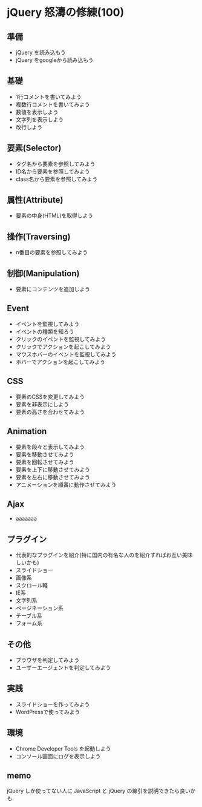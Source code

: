 # jQuery 怒濤の修練(100)


## 準備
- jQuery を読み込もう
- jQuery をgoogleから読み込もう


## 基礎
- 1行コメントを書いてみよう
- 複数行コメントを書いてみよう
- 数値を表示しよう
- 文字列を表示しよう
- 改行しよう


## 要素(Selector)
- タグ名から要素を参照してみよう
- ID名から要素を参照してみよう
- class名から要素を参照してみよう


## 属性(Attribute)
- 要素の中身(HTML)を取得しよう


## 操作(Traversing)
- n番目の要素を参照してみよう


## 制御(Manipulation)
- 要素にコンテンツを追加しよう


## Event
- イベントを監視してみよう
- イベントの種類を知ろう
- クリックのイベントを監視してみよう
- クリックでアクションを起こしてみよう
- マウスホバーのイベントを監視してみよう
- ホバーでアクションを起こしてみよう


## CSS
- 要素のCSSを変更してみよう
- 要素を非表示にしよう
- 要素の高さを合わせてみよう


## Animation
- 要素を段々と表示してみよう
- 要素を移動させてみよう
- 要素を回転させてみよう
- 要素を上下に移動させてみよう
- 要素を左右に移動させてみよう
- アニメーションを順番に動作させてみよう


## Ajax
- aaaaaaa


## プラグイン
- 代表的なプラグインを紹介(特に国内の有名な人のを紹介すればお互い美味しいかも)
- スライドショー
- 画像系
- スクロール軽
- IE系
- 文字列系
- ページネーション系
- テーブル系
- フォーム系

## その他
- ブラウザを判定してみよう
- ユーザーエージェントを判定してみよう


## 実践
- スライドショーを作ってみよう
- WordPressで使ってみよう


## 環境
- Chrome Developer Tools を起動しよう
- コンソール画面にログを表示しよう


## memo
jQuery しか使ってない人に JavaScript と jQuery の線引を説明できたら良いかも

